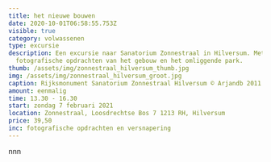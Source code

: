 ```yaml
---
title: het nieuwe bouwen
date: 2020-10-01T06:58:55.753Z
visible: true
category: volwassenen
type: excursie
description: Een excursie naar Sanatorium Zonnestraal in Hilversum. Met veel
  fotografische opdrachten van het gebouw en het omliggende park.
thumb: /assets/img/zonnestraal_hilversum_thumb.jpg
img: /assets/img/zonnestraal_hilversum_groot.jpg
caption: Rijksmonument Sanatorium Zonnestraal Hilversum © Arjandb 2011
amount: eenmalig
time: 13.30 - 16.30
start: zondag 7 februari 2021
location: Zonnestraal, Loosdrechtse Bos 7 1213 RH, Hilversum
price: 39,50
inc: fotografische opdrachten en versnapering
---
```

nnn